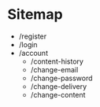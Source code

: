 # Sitemap

- /register
- /login
- /account
  - /content-history
  - /change-email
  - /change-password
  - /change-delivery
  - /change-content
